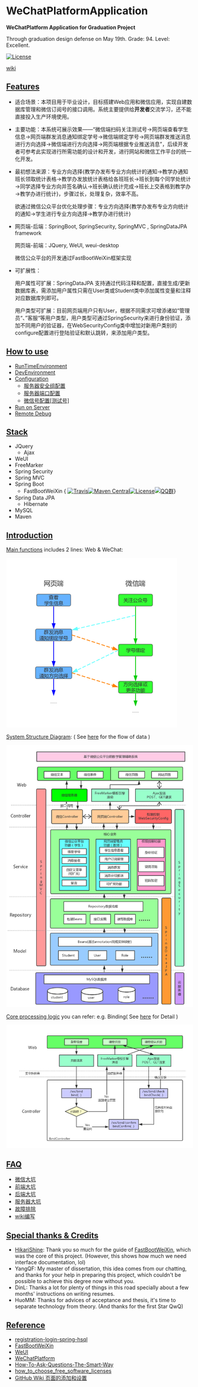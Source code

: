 # WeChatPlatformApplication

**WeChatPlatform Application for Graduation Project** 

Through graduation design defense on May 19th. Grade: 94. Level: Excellent.

[![License](http://img.shields.io/:license-apache-brightgreen.svg)](http://www.apache.org/licenses/LICENSE-2.0.html)

[wiki](https://github.com/LauItachi/WeChatPlatformApplication/wiki)

## [Features](https://github.com/LauItachi/WeChatPlatformApplication/wiki#features)

- 适合场景：本项目用于毕业设计，目标搭建Web应用和微信应用，实现自建数据库管理和微信订阅号的接口调用。系统主要提供给**开发者**交流学习，还不能直接投入生产环境使用。

- 主要功能：本系统可展示效果——“微信端扫码关注测试号->网页端查看学生信息->网页端群发消息通知绑定学号->微信端绑定学号->网页端群发推送消息进行方向选择->微信端进行方向选择->网页端根据专业推送消息”，后续开发者可参考此实现进行所需功能的设计和开发，进行网站和微信工作平台的统一化开发。

- 最初想法来源：专业方向选择{教学办发布专业方向统计的通知→教学办通知班长领取统计表格→教学办发放统计表格给各班班长→班长到每个同学处统计→同学选择专业方向并签名确认→班长确认统计完成→班长上交表格到教学办→教学办进行统计}，步骤过长，处理复杂，效率不高。

  欲通过微信公众平台优化处理步骤：专业方向选择{教学办发布专业方向统计的通知→学生进行专业方向选择→教学办进行统计}

- 网页端-后端：SpringBoot, SpringSecurity, SpringMVC , SpringDataJPA framework

  网页端-前端：JQuery, WeUI, weui-desktop

  微信公众平台的开发通过FastBootWeiXin框架实现

- 可扩展性：

  用户属性可扩展：SpringDataJPA 支持通过代码注释和配置，直接生成/更新数据库表，需添加用户属性只需在User类或Student类中添加属性变量和注释对应数据库列即可。

  用户类型可扩展：目前网页端用户只有User，根据不同需求可增添诸如“管理员“、”客服“等用户类型，用户类型可通过SpringSecurity来进行身份验证，添加不同用户的验证器，在WebSecurityConfig类中增加对新用户类别的configure配置进行登陆验证和默认跳转，来添加用户类型。

## [How to use](https://github.com/LauItachi/WeChatPlatformApplication/wiki/How-to-use)

- [RunTimeEnvironment](https://github.com/LauItachi/WeChatPlatformApplication/wiki/How-to-use#runtimeenvironment)
- [DevEnvironment](https://github.com/LauItachi/WeChatPlatformApplication/wiki/How-to-use#devenvironment)
- [Configuration](https://github.com/LauItachi/WeChatPlatformApplication/wiki/How-to-use#configuration)
  - [服务器安全组配置](https://github.com/LauItachi/WeChatPlatformApplication/wiki/How-to-use#%E6%9C%8D%E5%8A%A1%E5%99%A8%E5%AE%89%E5%85%A8%E7%BB%84%E9%85%8D%E7%BD%AE%E9%9C%80%E6%94%BE%E9%80%9A%E7%AB%AF%E5%8F%A3)
  - [服务器端口配置](https://github.com/LauItachi/WeChatPlatformApplication/wiki/How-to-use#%E6%9C%8D%E5%8A%A1%E5%99%A8%E7%AB%AF%E5%8F%A3%E9%85%8D%E7%BD%AE)
  - [微信号配置[测试号]](https://github.com/LauItachi/WeChatPlatformApplication/wiki/How-to-use#%E5%BE%AE%E4%BF%A1%E5%8F%B7%E9%85%8D%E7%BD%AE%E6%B5%8B%E8%AF%95%E5%8F%B7)
- [Run on Server](https://github.com/LauItachi/WeChatPlatformApplication/wiki/How-to-use#run-on-server)
- [Remote Debug](https://github.com/LauItachi/WeChatPlatformApplication/wiki/How-to-use#remote-debug)

## [Stack](https://github.com/LauItachi/WeChatPlatformApplication/wiki#stack)

- JQuery
  - Ajax
- WeUI
- FreeMarker
- Spring Security
- Spring MVC
- Spring Boot
  - FastBootWeiXin { [![Travis](https://travis-ci.org/FastBootWeixin/FastBootWeixin.svg?branch=master)](http://weixin.mxixm.com)[![Maven Central](https://img.shields.io/badge/maven--central-0.5.1-blue.svg)](http://search.maven.org/#artifactdetails%7Ccom.mxixm%7Cfastboot-weixin%7C0.5.1%7Cjar)[![License](http://img.shields.io/:license-apache-brightgreen.svg)](http://www.apache.org/licenses/LICENSE-2.0.html)[![QQ群](https://img.shields.io/badge/chat-on%20QQ-blue.svg)](https://jq.qq.com/?_wv=1027&k=5iRu13U)}
- Spring Data JPA
  - Hibernate
- MySQL
- Maven

## [Introduction](https://github.com/LauItachi/WeChatPlatformApplication/wiki/Introduction)

[Main functions](https://github.com/LauItachi/WeChatPlatformApplication/wiki/Introduction#main-functions) includes 2 lines: Web & WeChat:

![WorkingProcess.png](https://github.com/LauItachi/WeChatPlatformApplication/blob/master/Wiki/WorkingProcess.png)

[System Structure Diagram](https://github.com/LauItachi/WeChatPlatformApplication/wiki/Introduction#system-structure-diagram): ( See [here](https://github.com/LauItachi/WeChatPlatformApplication/wiki/Introduction#data-flow-eg-sendinggroupmsg-) for the flow of data )

[![SystemStructureDiagram](https://github.com/LauItachi/WeChatPlatformApplication/blob/master/Wiki/SystemStructureDiagram.png)](https://github.com/LauItachi/WeChatPlatformApplication/blob/master/Wiki/SystemStructureDiagram.png)

[Core processing logic](https://github.com/LauItachi/WeChatPlatformApplication/wiki/Introduction#core-processing-logic-eg-binding-) you can refer: e.g. Binding( See [here](https://github.com/LauItachi/WeChatPlatformApplication/wiki/Introduction#details) for Detail )

![BindingProcess.png](https://github.com/LauItachi/WeChatPlatformApplication/blob/master/Wiki/BindingProcess.png) 

## [FAQ](https://github.com/LauItachi/WeChatPlatformApplication/wiki/FAQ)

- [微信大坑](https://github.com/LauItachi/WeChatPlatformApplication/wiki/FAQ#1-%E5%BE%AE%E4%BF%A1%E5%A4%A7%E5%9D%91)
- [前端大坑](https://github.com/LauItachi/WeChatPlatformApplication/wiki/FAQ#2-%E5%89%8D%E7%AB%AF%E5%A4%A7%E5%9D%91)
- [后端大坑](https://github.com/LauItachi/WeChatPlatformApplication/wiki/FAQ#3-%E5%90%8E%E7%AB%AF%E5%A4%A7%E5%9D%91)
- [服务器大坑](https://github.com/LauItachi/WeChatPlatformApplication/wiki/FAQ#4-%E6%9C%8D%E5%8A%A1%E5%99%A8%E5%A4%A7%E5%9D%91)
- [故障排除](https://github.com/LauItachi/WeChatPlatformApplication/wiki/FAQ#5-%E6%95%85%E9%9A%9C%E6%8E%92%E9%99%A4)
- [wiki编写](https://github.com/LauItachi/WeChatPlatformApplication/wiki/FAQ#6-wiki%E7%BC%96%E5%86%99)

## [Special thanks & Credits](https://github.com/LauItachi/WeChatPlatformApplication/wiki/Special-thanks-&-Credits)

- [HikariShine](https://github.com/HikariShine): Thank you so much for the guide of [FastBootWeiXin](https://github.com/FastBootWeixin/FastBootWeixin), which was the core of this project. (However, this shows how much we need interface documentation, lol)
- YangQF: My master of dissertation, this idea comes from our chatting, and thanks for your help in preparing this project, which couldn't be possible to achieve this degree now without you.
- DinL: Thanks a lot for plenty of things in this road specially about a few months' instructions on writing resumes.
- HuoMM: Thanks for advices of acceptance and thesis, it's time to separate technology from theory. (And thanks for the first Star QwQ)


## [Reference](https://github.com/LauItachi/WeChatPlatformApplication/wiki#reference)

- [registration-login-spring-hsql](https://hellokoding.com/registration-and-login-example-with-spring-security-spring-boot-spring-data-jpa-hsql-jsp/)
- [FastBootWeiXin](https://github.com/FastBootWeixin/FastBootWeixin)
- [WeUI](https://github.com/Tencent/weui)
- [WeChatPlatform](https://mp.weixin.qq.com/)
- [How-To-Ask-Questions-The-Smart-Way](https://github.com/ryanhanwu/How-To-Ask-Questions-The-Smart-Way/blob/master/README-zh_CN.md)
- [how_to_choose_free_software_licenses](http://www.ruanyifeng.com/blog/2011/05/how_to_choose_free_software_licenses.html)
- [GitHub Wiki 页面的添加和设置](https://lpd-ios.github.io/2017/07/11/GitHub-Wiki-Introduction/)
